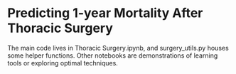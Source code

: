 # Predicting 1-year Mortality After Thoracic Surgery

The main code lives in Thoracic Surgery.ipynb, and surgery_utils.py houses some helper functions. Other notebooks are demonstrations of learning tools or exploring optimal techniques.

